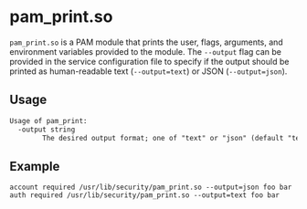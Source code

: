 # pam_print.so

`pam_print.so` is a PAM module that prints the user, flags, arguments, and environment variables provided to the module.
The `--output` flag can be provided in the service configuration file to specify if the output should be printed as human-readable text (`--output=text`) or JSON (`--output=json`).

## Usage

[embedmd]:# (help.txt)
```txt
Usage of pam_print:
  -output string
    	The desired output format; one of "text" or "json" (default "text")
```

## Example

```pam
account required /usr/lib/security/pam_print.so --output=json foo bar
auth required /usr/lib/security/pam_print.so --output=text foo bar
```
